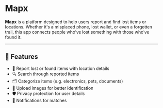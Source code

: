# Mapx

**Mapx** is a platform designed to help users report and find lost items or locations. Whether it's a misplaced phone, lost wallet, or even a forgotten trail, this app connects people who’ve lost something with those who’ve found it.

---

## 🚀 Features

- 📍 Report lost or found items with location details
- 🔍 Search through reported items
- 🗂️ Categorize items (e.g. electronics, pets, documents)
- 📸 Upload images for better identification
- 🛡️ Privacy protection for user details
- 🔔 Notifications for matches
